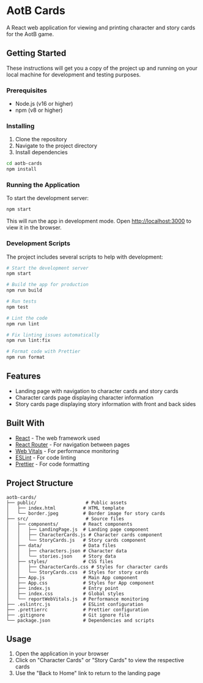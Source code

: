 # AotB Cards

A React web application for viewing and printing character and story cards for the AotB game.

## Getting Started

These instructions will get you a copy of the project up and running on your local machine for development and testing purposes.

### Prerequisites

- Node.js (v16 or higher)
- npm (v8 or higher)

### Installing

1. Clone the repository
2. Navigate to the project directory
3. Install dependencies

```bash
cd aotb-cards
npm install
```

### Running the Application

To start the development server:

```bash
npm start
```

This will run the app in development mode. Open [http://localhost:3000](http://localhost:3000) to view it in the browser.

### Development Scripts

The project includes several scripts to help with development:

```bash
# Start the development server
npm start

# Build the app for production
npm run build

# Run tests
npm test

# Lint the code
npm run lint

# Fix linting issues automatically
npm run lint:fix

# Format code with Prettier
npm run format
```

## Features

- Landing page with navigation to character cards and story cards
- Character cards page displaying character information
- Story cards page displaying story information with front and back sides

## Built With

- [React](https://reactjs.org/) - The web framework used
- [React Router](https://reactrouter.com/) - For navigation between pages
- [Web Vitals](https://web.dev/vitals/) - For performance monitoring
- [ESLint](https://eslint.org/) - For code linting
- [Prettier](https://prettier.io/) - For code formatting

## Project Structure

```
aotb-cards/
├── public/                  # Public assets
│   ├── index.html          # HTML template
│   └── border.jpeg         # Border image for story cards
├── src/                     # Source files
│   ├── components/         # React components
│   │   ├── LandingPage.js  # Landing page component
│   │   ├── CharacterCards.js # Character cards component
│   │   └── StoryCards.js   # Story cards component
│   ├── data/               # Data files
│   │   ├── characters.json # Character data
│   │   └── stories.json    # Story data
│   ├── styles/             # CSS files
│   │   ├── CharacterCards.css # Styles for character cards
│   │   └── StoryCards.css  # Styles for story cards
│   ├── App.js              # Main App component
│   ├── App.css             # Styles for App component
│   ├── index.js            # Entry point
│   ├── index.css           # Global styles
│   └── reportWebVitals.js  # Performance monitoring
├── .eslintrc.js            # ESLint configuration
├── .prettierrc             # Prettier configuration
├── .gitignore              # Git ignore file
└── package.json            # Dependencies and scripts
```

## Usage

1. Open the application in your browser
2. Click on "Character Cards" or "Story Cards" to view the respective cards
3. Use the "Back to Home" link to return to the landing page

